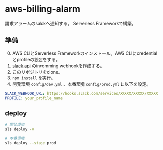 # aws-billing-alarm

請求アラームのsalckへ通知する。
Serverless Frameworkで構築。

## 準備

0. AWS CLIとServerless Frameworkのインストール。AWS CLIにcredentialとprofileの設定をする。
1. [slack api](https://api.slack.com/apps) のincomming webhookを作成する。
2. このリポジトリをclone。
3. `npm install` を実行。
3. 開発環境 `config/dev.yml` 、本番環境 `config/prod.yml` に以下を設定。

```yml
SLACK_WEBHOOK_URL: https://hooks.slack.com/services/XXXXX/XXXXX/XXXXX
PROFILE: your_profile_name
```

## deploy

```bash
# 開発環境
sls deploy -v

# 本番環境
sls deploy --stage prod
```
